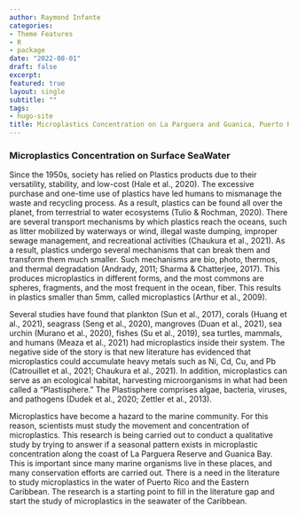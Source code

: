 ```yaml
---
author: Raymond Infante
categories:
- Theme Features
- R
- package
date: "2022-08-01"
draft: false
excerpt:
featured: true
layout: single
subtitle: ""
tags:
- hugo-site
title: Microplastics Concentration on La Parguera and Guanica, Puerto Rico
---
```


### Microplastics Concentration on Surface SeaWater
Since the 1950s, society has relied on Plastics products due to their versatility, stability, and low-cost (Hale et al., 2020). The excessive purchase and one-time use of plastics have led humans to mismanage the waste and recycling process. As a result, plastics can be found all over the planet, from terrestrial to water ecosystems (Tulio & Rochman, 2020). There are several transport mechanisms by which plastics reach the oceans, such as litter mobilized by waterways or wind, illegal waste dumping, improper sewage management, and recreational activities (Chaukura et al., 2021). As a result, plastics undergo several mechanisms that can break them and transform them much smaller. Such mechanisms are bio, photo, thermos, and thermal degradation (Andrady, 2011; Sharma & Chatterjee, 2017). This produces microplastics in different forms, and the most commons are spheres, fragments, and the most frequent in the ocean, fiber. This results in plastics smaller than 5mm, called microplastics (Arthur et al., 2009).

Several studies have found that plankton (Sun et al., 2017), corals (Huang et al., 2021), seagrass (Seng et al., 2020), mangroves (Duan et al., 2021), sea urchin (Murano et al., 2020), fishes (Su et al., 2019), sea turtles, mammals, and humans (Meaza et al., 2021) had microplastics inside their system. The negative side of the story is that new literature has evidenced that microplastics could accumulate heavy metals such as Ni, Cd, Cu, and Pb (Catrouillet et al., 2021; Chaukura et al., 2021). In addition, microplastics can serve as an ecological habitat, harvesting microorganisms in what had been called a “Plastisphere.” The Plastisphere comprises algae, bacteria, viruses, and pathogens (Dudek et al., 2020; Zettler et al., 2013).

Microplastics have become a hazard to the marine community. For this reason, scientists must study the movement and concentration of microplastics. This research is being carried out to conduct a qualitative study by trying to answer if a seasonal pattern exists in microplastic concentration along the coast of La Parguera Reserve and Guanica Bay. This is important since many marine organisms live in these places, and many conservation efforts are carried out. There is a need in the literature to study microplastics in the water of Puerto Rico and the Eastern Caribbean. The research is a starting point to fill in the literature gap and start the study of microplastics in the seawater of the Caribbean.


